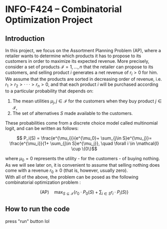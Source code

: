 # INFO-F424 – Combinatorial Optimization Project

## Introduction

In this project, we focus on the Assortment Planning Problem (AP), where a retailer wants to determine
which products it has to propose to its customers in order to maximize its expected revenue. More precisely,
consider a set of products $\mathcal{I} = {1, . . . , n}$ that the retailer can propose to its customers, and selling product
$i$ generates a net revenue of $r_i > 0$ for him. We assume that the products are sorted in decreasing order of
revenue, i.e. $r_1 > r_2 > · · · > r_n > 0$, and that each product $i$ will be purchased according to a particular
probability that depends on:

1. The mean utilities $\mu_j, j \in \mathcal{I}$ for the customers when they buy product $j \in \mathcal{I}$,
2. The set of alternatives $S$ made available to the customers.

These probabilities come from a discrete choice model called multinomial logit, and can be written as follows:

$$ P_i(S) = \frac{e^{\mu_i}}{e^{\mu_0}+ \sum_{j\in S}e^{\mu_j}}= \frac{e^{\mu_i}}{1+ \sum_{j\in S}e^{\mu_j}}, \quad \forall i \in \mathcal{I} \cup \{0\}$$

where $\mu_0 = 0$ represents the utility - for the customers - of buying nothing. As we will see later on, it is
convenient to assume that selling nothing does come with a revenue $r_0 \geq 0$ (that is, however, usually zero).\
With all of the above, the problem can be posed as the following combinatorial optimization problem :

$$ \text{(AP)} \quad \max_{S \subseteq \mathcal{I}} \Bigg\{ r_0 \cdot P_0(S) + \sum_{i \in S} r_i \cdot P_i(S) \Bigg\}$$
## How to run the code

press "run" button lol